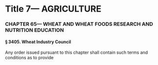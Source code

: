 
# Title 7— AGRICULTURE
### CHAPTER 65— WHEAT AND WHEAT FOODS RESEARCH AND NUTRITION EDUCATION
#### § 3405. Wheat Industry Council

Any order issued pursuant to this chapter shall contain such terms and conditions as to provide
